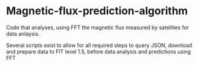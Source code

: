 # Magnetic-flux-prediction-algorithm
Code that analyses, using FFT the magnetic flux measured by satellites for data anlaysis.

Several scripts exist to allow for all required steps to query JSON, download and prepare data to FIT level 1.5, before data analysis and predictions using FFT
